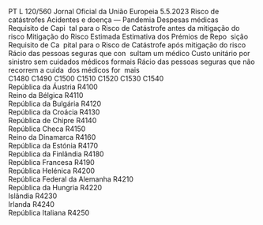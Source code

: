 PT  L 120/560 Jornal Oficial da União Europeia 5.5.2023
 Risco de catástrofes Acidentes e doença 
— Pandemia  Despesas médicas  
Requisito de Capi ­
tal para o Risco de 
Catástrofe antes da 
mitigação do risco  Mitigação do 
Risco Estimada  Estimativa dos 
Prémios de Repo ­
sição  Requisito de Ca ­
pital para o Risco 
de Catástrofe 
após mitigação 
do risco  Rácio das pessoas 
seguras que con ­
sultam um médico  Custo unitário 
por sinistro sem 
cuidados médicos 
formais  Rácio das pessoas 
seguras que não 
recorrem a cuida ­
dos médicos for ­
mais  
C1480  C1490  C1500  C1510  C1520  C1530  C1540  
República da Áustria  R4100  
Reino da Bélgica  R4110  
República da Bulgária  R4120  
República da Croácia  R4130  
República de Chipre  R4140  
República Checa  R4150  
Reino da Dinamarca  R4160  
República da Estónia  R4170  
República da Finlândia  R4180  
República Francesa  R4190  
República Helénica  R4200  
República Federal da Alemanha  R4210  
República da Hungria  R4220  
Islândia  R4230  
Irlanda  R4240  
República Italiana  R4250